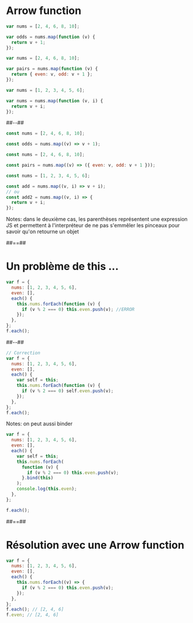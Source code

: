 <!-- .slide: class="two-column" -->

# Arrow function

<!-- .slide: class="with-code" -->

```javascript
var nums = [2, 4, 6, 8, 10];

var odds = nums.map(function (v) {
  return v + 1;
});
```

```javascript
var nums = [2, 4, 6, 8, 10];

var pairs = nums.map(function (v) {
  return { even: v, odd: v + 1 };
});
```

```javascript
var nums = [1, 2, 3, 4, 5, 6];

var nums = nums.map(function (v, i) {
  return v + i;
});
```

##--##

<!-- .slide: class="with-code" -->

```javascript
const nums = [2, 4, 6, 8, 10];

const odds = nums.map((v) => v + 1);
```

```javascript
const nums = [2, 4, 6, 8, 10];

const pairs = nums.map((v) => ({ even: v, odd: v + 1 }));
```

```javascript
const nums = [1, 2, 3, 4, 5, 6];

const add = nums.map((v, i) => v + i);
// ou
const add2 = nums.map((v, i) => {
  return v + i;
});
```

Notes:
dans le deuxième cas, les parenthèses représentent une expression JS et permettent à l'interpréteur de ne pas s'emmêler les pinceaux pour savoir qu'on retourne un objet

##==##

<!-- .slide: class="two-column" -->

# Un problème de this ...

<!-- .slide: class="with-code" -->

```javascript
var f = {
  nums: [1, 2, 3, 4, 5, 6],
  even: [],
  each() {
    this.nums.forEach(function (v) {
      if (v % 2 === 0) this.even.push(v); //ERROR
    });
  },
};
f.each();
```

##--##

<!-- .slide: class="with-code" -->

```javascript
// Correction
var f = {
  nums: [1, 2, 3, 4, 5, 6],
  even: [],
  each() {
    var self = this;
    this.nums.forEach(function (v) {
      if (v % 2 === 0) self.even.push(v);
    });
  },
};
f.each();
```

Notes:
on peut aussi binder

```javascript
var f = {
  nums: [1, 2, 3, 4, 5, 6],
  even: [],
  each() {
    var self = this;
    this.nums.forEach(
      function (v) {
        if (v % 2 === 0) this.even.push(v);
      }.bind(this)
    );
    console.log(this.even);
  },
};

f.each();
```

##==##

<!-- .slide: class="with-code" -->

# Résolution avec une Arrow function

```javascript
var f = {
  nums: [1, 2, 3, 4, 5, 6],
  even: [],
  each() {
    this.nums.forEach((v) => {
      if (v % 2 === 0) this.even.push(v);
    });
  },
};
f.each(); // [2, 4, 6]
f.even; // [2, 4, 6]
```
